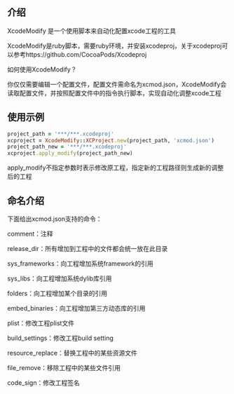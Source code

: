 ## 介绍

XcodeModify 是一个使用脚本来自动化配置xcode工程的工具

XcodeModify是ruby脚本，需要ruby环境，并安装xcodeproj，关于xcodeproj可以参考https://github.com/CocoaPods/Xcodeproj

如何使用XcodeModify？

你仅仅需要编辑一个配置文件，配置文件需命名为xcmod.json，XcodeModify会读取配置文件，并按照配置文件中的指令执行脚本，实现自动化调整xcode工程

## 使用示例
```ruby
project_path = '***/***.xcodeproj'
xcproject = XcodeModify::XCProject.new(project_path, 'xcmod.json')
project_path_new = '***/***.xcodeproj'
xcproject.apply_modify(project_path_new)
```
apply_modify不指定参数时表示修改原工程，指定新的工程路径则生成新的调整后的工程

## 命名介绍
下面给出xcmod.json支持的命令：

comment：注释

release_dir：所有增加到工程中的文件都会统一放在此目录

sys_frameworks：向工程增加系统framework的引用

sys_libs：向工程增加系统dylib库引用

folders：向工程增加某个目录的引用

embed_binaries：向工程增加第三方动态库的引用

plist：修改工程plist文件

build_settings：修改工程build setting

resource_replace：替换工程中的某些资源文件

file_remove：移除工程中的某些文件引用

code_sign：修改工程签名



